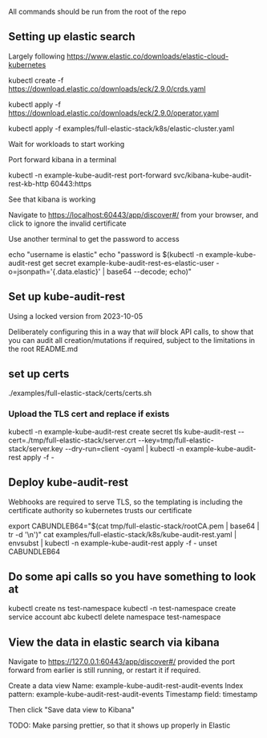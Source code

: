 
All commands should be run from the root of the repo

## Setting up elastic search

Largely following <https://www.elastic.co/downloads/elastic-cloud-kubernetes>


kubectl create -f https://download.elastic.co/downloads/eck/2.9.0/crds.yaml

kubectl apply -f https://download.elastic.co/downloads/eck/2.9.0/operator.yaml

kubectl apply -f examples/full-elastic-stack/k8s/elastic-cluster.yaml



Wait for workloads to start working

Port forward kibana in a terminal

kubectl -n example-kube-audit-rest port-forward svc/kibana-kube-audit-rest-kb-http   60443:https


See that kibana is working

Navigate to <https://localhost:60443/app/discover#/> from your browser, and click to ignore the invalid certificate

Use another terminal to get the password to access

echo "username is elastic"
echo "password is $(kubectl -n example-kube-audit-rest get secret example-kube-audit-rest-es-elastic-user -o=jsonpath='{.data.elastic}' | base64 --decode; echo)"

## Set up kube-audit-rest

Using a locked version from 2023-10-05

Deliberately configuring this in a way that *will* block API calls, to show that you can audit all creation/mutations if required, subject to the limitations in the root README.md


## set up certs

./examples/full-elastic-stack/certs/certs.sh


### Upload the TLS cert and replace if exists
kubectl -n example-kube-audit-rest create secret tls kube-audit-rest --cert=./tmp/full-elastic-stack/server.crt --key=tmp/full-elastic-stack/server.key --dry-run=client -oyaml | kubectl -n example-kube-audit-rest apply -f -

## Deploy kube-audit-rest
Webhooks are required to serve TLS, so the templating is including the certificate authority so kubernetes trusts our certificate

export CABUNDLEB64="$(cat tmp/full-elastic-stack/rootCA.pem | base64 | tr -d '\n')"
cat examples/full-elastic-stack/k8s/kube-audit-rest.yaml | envsubst | kubectl -n example-kube-audit-rest apply -f -
unset CABUNDLEB64

## Do some api calls so you have something to look at
kubectl create ns test-namespace
kubectl -n test-namespace create service account abc
kubectl delete namespace test-namespace

## View the data in elastic search via kibana
Navigate to <https://127.0.0.1:60443/app/discover#/> provided the port forward from earlier is still running, or restart it if required.

Create a data view 
Name: example-kube-audit-rest-audit-events
Index pattern: example-kube-audit-rest-audit-events
Timestamp field: timestamp

Then click "Save data view to Kibana"

TODO: Make parsing prettier, so that it shows up properly in Elastic
